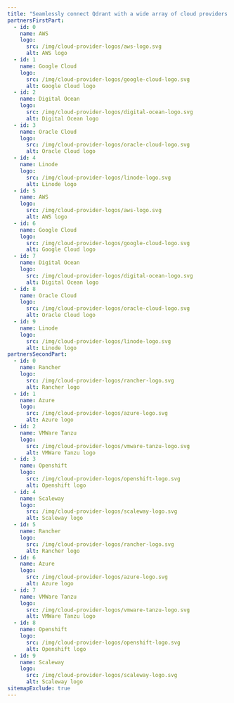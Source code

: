 ```yaml
---
title: "Seamlessly connect Qdrant with a wide array of cloud providers and infrastructure platforms, including but not limited to these options:"
partnersFirstPart:
  - id: 0
    name: AWS
    logo:
      src: /img/cloud-provider-logos/aws-logo.svg
      alt: AWS logo
  - id: 1
    name: Google Cloud
    logo:
      src: /img/cloud-provider-logos/google-cloud-logo.svg
      alt: Google Cloud logo
  - id: 2
    name: Digital Ocean
    logo:
      src: /img/cloud-provider-logos/digital-ocean-logo.svg
      alt: Digital Ocean logo
  - id: 3
    name: Oracle Cloud
    logo:
      src: /img/cloud-provider-logos/oracle-cloud-logo.svg
      alt: Oracle Cloud logo
  - id: 4
    name: Linode
    logo:
      src: /img/cloud-provider-logos/linode-logo.svg
      alt: Linode logo
  - id: 5
    name: AWS
    logo:
      src: /img/cloud-provider-logos/aws-logo.svg
      alt: AWS logo
  - id: 6
    name: Google Cloud
    logo:
      src: /img/cloud-provider-logos/google-cloud-logo.svg
      alt: Google Cloud logo
  - id: 7
    name: Digital Ocean
    logo:
      src: /img/cloud-provider-logos/digital-ocean-logo.svg
      alt: Digital Ocean logo
  - id: 8
    name: Oracle Cloud
    logo:
      src: /img/cloud-provider-logos/oracle-cloud-logo.svg
      alt: Oracle Cloud logo
  - id: 9
    name: Linode
    logo:
      src: /img/cloud-provider-logos/linode-logo.svg
      alt: Linode logo
partnersSecondPart:
  - id: 0
    name: Rancher
    logo:
      src: /img/cloud-provider-logos/rancher-logo.svg
      alt: Rancher logo
  - id: 1
    name: Azure
    logo:
      src: /img/cloud-provider-logos/azure-logo.svg
      alt: Azure logo
  - id: 2
    name: VMWare Tanzu
    logo:
      src: /img/cloud-provider-logos/vmware-tanzu-logo.svg
      alt: VMWare Tanzu logo
  - id: 3
    name: Openshift
    logo:
      src: /img/cloud-provider-logos/openshift-logo.svg
      alt: Openshift logo
  - id: 4
    name: Scaleway
    logo:
      src: /img/cloud-provider-logos/scaleway-logo.svg
      alt: Scaleway logo
  - id: 5
    name: Rancher
    logo:
      src: /img/cloud-provider-logos/rancher-logo.svg
      alt: Rancher logo
  - id: 6
    name: Azure
    logo:
      src: /img/cloud-provider-logos/azure-logo.svg
      alt: Azure logo
  - id: 7
    name: VMWare Tanzu
    logo:
      src: /img/cloud-provider-logos/vmware-tanzu-logo.svg
      alt: VMWare Tanzu logo
  - id: 8
    name: Openshift
    logo:
      src: /img/cloud-provider-logos/openshift-logo.svg
      alt: Openshift logo
  - id: 9
    name: Scaleway
    logo:
      src: /img/cloud-provider-logos/scaleway-logo.svg
      alt: Scaleway logo
sitemapExclude: true
---
```


